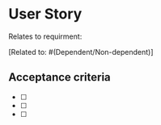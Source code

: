 
# User Story

<User Story description>

Relates to requirment: 

[Related to: #<issue number>(Dependent/Non-dependent)]

## Acceptance criteria

- [ ] <acceptance criteria>
- [ ] <acceptance criteria>
- [ ] <acceptance criteria>
